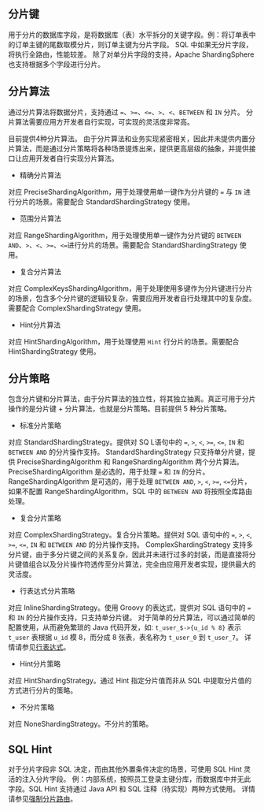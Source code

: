 
## 分片键

用于分片的数据库字段，是将数据库（表）水平拆分的关键字段。例：将订单表中的订单主键的尾数取模分片，则订单主键为分片字段。
SQL 中如果无分片字段，将执行全路由，性能较差。
除了对单分片字段的支持，Apache ShardingSphere 也支持根据多个字段进行分片。

## 分片算法

通过分片算法将数据分片，支持通过 `=`、`>=`、`<=`、`>`、`<`、`BETWEEN` 和 `IN` 分片。
分片算法需要应用方开发者自行实现，可实现的灵活度非常高。

目前提供4种分片算法。
由于分片算法和业务实现紧密相关，因此并未提供内置分片算法，而是通过分片策略将各种场景提炼出来，提供更高层级的抽象，并提供接口让应用开发者自行实现分片算法。

- 精确分片算法

对应 PreciseShardingAlgorithm，用于处理使用单一键作为分片键的 `=` 与 `IN` 进行分片的场景。需要配合 StandardShardingStrategy 使用。

- 范围分片算法

对应 RangeShardingAlgorithm，用于处理使用单一键作为分片键的 `BETWEEN AND`、`>`、`<`、`>=`、`<=`进行分片的场景。需要配合 StandardShardingStrategy 使用。

- 复合分片算法

对应 ComplexKeysShardingAlgorithm，用于处理使用多键作为分片键进行分片的场景，包含多个分片键的逻辑较复杂，需要应用开发者自行处理其中的复杂度。需要配合 ComplexShardingStrategy 使用。

- Hint分片算法

对应 HintShardingAlgorithm，用于处理使用 `Hint` 行分片的场景。需要配合 HintShardingStrategy 使用。

## 分片策略

包含分片键和分片算法，由于分片算法的独立性，将其独立抽离。真正可用于分片操作的是分片键 + 分片算法，也就是分片策略。目前提供 5 种分片策略。

- 标准分片策略

对应 StandardShardingStrategy。提供对 SQ L语句中的 `=`, `>`, `<`, `>=`, `<=`, `IN` 和 `BETWEEN AND` 的分片操作支持。
StandardShardingStrategy 只支持单分片键，提供 PreciseShardingAlgorithm 和 RangeShardingAlgorithm 两个分片算法。
PreciseShardingAlgorithm 是必选的，用于处理 `=` 和 `IN` 的分片。
RangeShardingAlgorithm 是可选的，用于处理 `BETWEEN AND`, `>`, `<`, `>=`, `<=`分片，如果不配置 RangeShardingAlgorithm，SQL 中的 `BETWEEN AND` 将按照全库路由处理。

- 复合分片策略

对应 ComplexShardingStrategy。复合分片策略。提供对 SQL 语句中的 `=`, `>`, `<`, `>=`, `<=`, `IN` 和 `BETWEEN AND` 的分片操作支持。
ComplexShardingStrategy 支持多分片键，由于多分片键之间的关系复杂，因此并未进行过多的封装，而是直接将分片键值组合以及分片操作符透传至分片算法，完全由应用开发者实现，提供最大的灵活度。

- 行表达式分片策略

对应 InlineShardingStrategy。使用 Groovy 的表达式，提供对 SQL 语句中的 `=` 和 `IN` 的分片操作支持，只支持单分片键。
对于简单的分片算法，可以通过简单的配置使用，从而避免繁琐的 Java 代码开发，如: `t_user_$->{u_id % 8}` 表示 `t_user` 表根据 `u_id` 模 8，而分成 8 张表，表名称为 `t_user_0` 到 `t_user_7`。
详情请参见[行表达式](/cn/features/sharding/concept/inline-expression/)。

- Hint分片策略

对应 HintShardingStrategy。通过 Hint 指定分片值而非从 SQL 中提取分片值的方式进行分片的策略。

- 不分片策略

对应 NoneShardingStrategy。不分片的策略。

## SQL Hint

对于分片字段非 SQL 决定，而由其他外置条件决定的场景，可使用 SQL Hint 灵活的注入分片字段。
例：内部系统，按照员工登录主键分库，而数据库中并无此字段。SQL Hint 支持通过 Java API 和 SQL 注释（待实现）两种方式使用。
详情请参见[强制分片路由](/cn/features/sharding/concept/hint/)。
